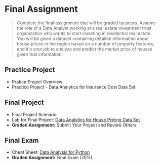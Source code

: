 # Final Assignment
> Complete the final assignment that will be graded by peers. Assume the role of a Data Analyst working at a real estate investment trust organization who wants to start investing in residential real estate. You will be given a dataset containing detailed information about house prices in the region based on a number of property features, and it's your job to analyze and predict the market price of houses given that information.
## Practice Project
- Pratice Project Overview
- Practice Project - Data Analytics for Insurance Cost Data Set
## Final Project
- Final Project Scenario
- Lab for Final Project: [Data Analytics for House Pricing Data Set](https://github.com/KailaniBailey/IBM-Data-Science-Professional-Certificate/blob/main/07.%20Data%20Analysis%20with%20Python/Week%206%3A%20Final%20Assignment/Final-Assignment-1-House-Sales-in-King-County.ipynb)
- **Graded Assignment:** Submit Your Project and Review Others
## Final Exam
- Cheat Sheet: [Data Analysis for Python](https://github.com/KailaniBailey/IBM-Data-Science-Professional-Certificate/blob/main/07.%20Data%20Analysis%20with%20Python/Week%206%3A%20Final%20Assignment/Python%20Cheat%20Sheet%20for%20Data%20Analysis.pdf)
- **Graded Assignment:** Final Exam (70%)

